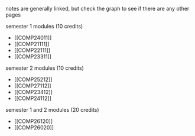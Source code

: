 notes are generally linked, but check the graph to see if there are any other pages


semester 1 modules (10 credits)
- [[COMP24011]]
- [[COMP21111]]
- [[COMP22111]]
- [[COMP23311]]

semester 2 modules (10 credits)
- [[COMP25212]]
- [[COMP27112]]
- [[COMP23412]]
- [[COMP24112]]

semester 1 and 2 modules (20 credits)
- [[COMP26120]]
- [[COMP26020]]

